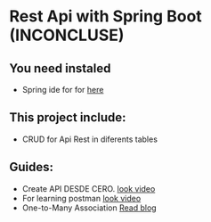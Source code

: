 # Rest Api with Spring Boot (INCONCLUSE)

## You need instaled
+ Spring ide for for [here](https://spring.io/tools)

## This project include:
+ CRUD for Api Rest in diferents tables

## Guides:

+ Create API DESDE CERO. [look video](https://www.youtube.com/watch?v=jO-o3qQZDuU&list=LL&index=2)
+ For learning postman [look video](https://www.youtube.com/watch?v=wGh6t5J9JZg&list=LL&index=4)
+ One-to-Many Association [Read blog](https://grokonez.com/spring-framework/spring-boot/spring-jpa-hibernate-one-to-many-association-postgresql-springboot-crud-restapis-post-get-put-delete-example)
